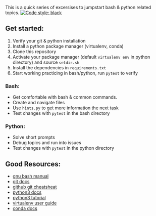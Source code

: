 This is a quick series of excersises to jumpstart bash & python related topics.
[![Code style: black](https://img.shields.io/badge/code%20style-black-000000.svg)](https://github.com/psf/black)
## Get started:

1) Verify your git & python installation
2) Install a python package manager (virtualenv, conda)
3) Clone this repository
4) Activate your package manager (default `virtualenv env` in python directory) and source `setdir.sh`
5) Install the dependencies in `requirements.txt`
6) Start working practicing in bash/python, run `pytest` to verify

### Bash:
- Get comfortable with bash & common commands.
- Create and navigate files
- Use `hints.py` to get more information the next task
- Test changes with `pytest` in the bash directory
### Python:
- Solve short prompts
- Debug topics and run into issues
- Test changes with `pytest` in the python directory

## Good Resources:
- [gnu bash manual](https://www.gnu.org/software/bash/manual/bash.html)
- [git docs](https://git-scm.com/docs)
- [github git cheatsheat](https://training.github.com/downloads/github-git-cheat-sheet/)
- [python3 docs](https://docs.python.org/3/)
- [python3 tutorial](https://docs.python.org/3/tutorial/index.html)
- [virtualenv user guide](https://virtualenv.pypa.io/en/latest/user_guide.html)
- [conda docs](https://docs.conda.io/en/latest/)
